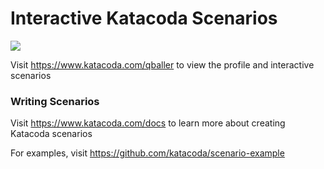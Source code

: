 # Interactive Katacoda Scenarios

[![](http://shields.katacoda.com/katacoda/qballer/count.svg)](https://www.katacoda.com/qballer "Get your profile on Katacoda.com")

Visit https://www.katacoda.com/qballer to view the profile and interactive scenarios

### Writing Scenarios
Visit https://www.katacoda.com/docs to learn more about creating Katacoda scenarios

For examples, visit https://github.com/katacoda/scenario-example
